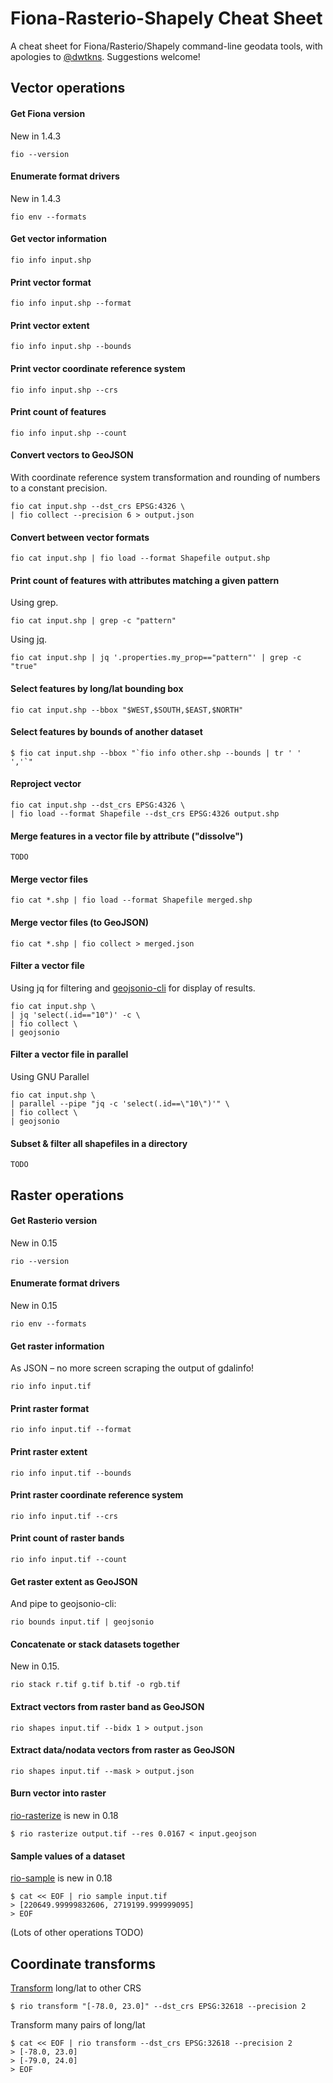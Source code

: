 Fiona-Rasterio-Shapely Cheat Sheet
==================================

A cheat sheet for Fiona/Rasterio/Shapely command-line geodata tools, with apologies to [@dwtkns](https://github.com/dwtkns/gdal-cheat-sheet). Suggestions welcome!

Vector operations
---

#### Get Fiona version

New in 1.4.3

	fio --version

#### Enumerate format drivers

New in 1.4.3

	fio env --formats

#### Get vector information

	fio info input.shp

#### Print vector format

	fio info input.shp --format

#### Print vector extent

	fio info input.shp --bounds

#### Print vector coordinate reference system

	fio info input.shp --crs
	
#### Print count of features

	fio info input.shp --count

#### Convert vectors to GeoJSON

With coordinate reference system transformation and rounding of numbers to a constant precision.

	fio cat input.shp --dst_crs EPSG:4326 \
	| fio collect --precision 6 > output.json

#### Convert between vector formats

	fio cat input.shp | fio load --format Shapefile output.shp

#### Print count of features with attributes matching a given pattern

Using grep.

	fio cat input.shp | grep -c "pattern"

Using [jq](http://stedolan.github.io/jq/).

	fio cat input.shp | jq '.properties.my_prop=="pattern"' | grep -c "true"

#### Select features by long/lat bounding box

	fio cat input.shp --bbox "$WEST,$SOUTH,$EAST,$NORTH"

#### Select features by bounds of another dataset

	$ fio cat input.shp --bbox "`fio info other.shp --bounds | tr ' ' ','`"

#### Reproject vector

	fio cat input.shp --dst_crs EPSG:4326 \
	| fio load --format Shapefile --dst_crs EPSG:4326 output.shp
	
#### Merge features in a vector file by attribute ("dissolve")

  	TODO

#### Merge vector files

  	fio cat *.shp | fio load --format Shapefile merged.shp

#### Merge vector files (to GeoJSON)

  	fio cat *.shp | fio collect > merged.json

#### Filter a vector file

Using jq for filtering and 
[geojsonio-cli](https://github.com/mapbox/geojsonio-cli) for display of results.

	fio cat input.shp \
	| jq 'select(.id=="10")' -c \
	| fio collect \
	| geojsonio

#### Filter a vector file in parallel

Using GNU Parallel

	fio cat input.shp \
	| parallel --pipe "jq -c 'select(.id==\"10\")'" \
	| fio collect \
	| geojsonio

#### Subset & filter all shapefiles in a directory

  	TODO

Raster operations
---

#### Get Rasterio version

New in 0.15

	rio --version

#### Enumerate format drivers

New in 0.15

	rio env --formats

#### Get raster information

As JSON – no more screen scraping the output of gdalinfo!

	rio info input.tif

#### Print raster format

	rio info input.tif --format

#### Print raster extent

	rio info input.tif --bounds

#### Print raster coordinate reference system

	rio info input.tif --crs
	
#### Print count of raster bands

	rio info input.tif --count

#### Get raster extent as GeoJSON

And pipe to geojsonio-cli:

	rio bounds input.tif | geojsonio

#### Concatenate or stack datasets together

New in 0.15.

	rio stack r.tif g.tif b.tif -o rgb.tif

#### Extract vectors from raster band as GeoJSON

	rio shapes input.tif --bidx 1 > output.json

#### Extract data/nodata vectors from raster as GeoJSON

	rio shapes input.tif --mask > output.json
	
#### Burn vector into raster

[rio-rasterize](https://github.com/mapbox/rasterio/blob/master/docs/cli.rst#rasterize) is new in 0.18

	$ rio rasterize output.tif --res 0.0167 < input.geojson

#### Sample values of a dataset

[rio-sample](https://github.com/mapbox/rasterio/blob/master/docs/cli.rst#sample) is new in 0.18

	$ cat << EOF | rio sample input.tif
	> [220649.99999832606, 2719199.999999095]
	> EOF

(Lots of other operations TODO)

Coordinate transforms
---

[Transform](
https://github.com/mapbox/rasterio/blob/master/docs/cli.rst#transform) long/lat to other CRS

	$ rio transform "[-78.0, 23.0]" --dst_crs EPSG:32618 --precision 2

Transform many pairs of long/lat

	$ cat << EOF | rio transform --dst_crs EPSG:32618 --precision 2
	> [-78.0, 23.0]
	> [-79.0, 24.0]
	> EOF

